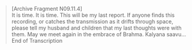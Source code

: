 >[Archive Fragment N09.11.4]\
It is time. It is time. This will be my last report. If anyone finds this recording, or catches the transmission as it drifts through space, please tell my husband and children that my last thoughts were with them. May we meet again in the embrace of Brahma. Kalyana saavu…
End of Transcription